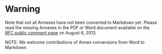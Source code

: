 Warning
=======

Note that not all Annexes have not been converted to Markdown yet. Please read the missing Annexes in the PDF or Word document available on the [RFC public comment page](http://www.opengeospatial.org/standards/requests/105) on August 6, 2013. 

NOTE: We welcome contributions of Annex conversions from Word to Markdown.
